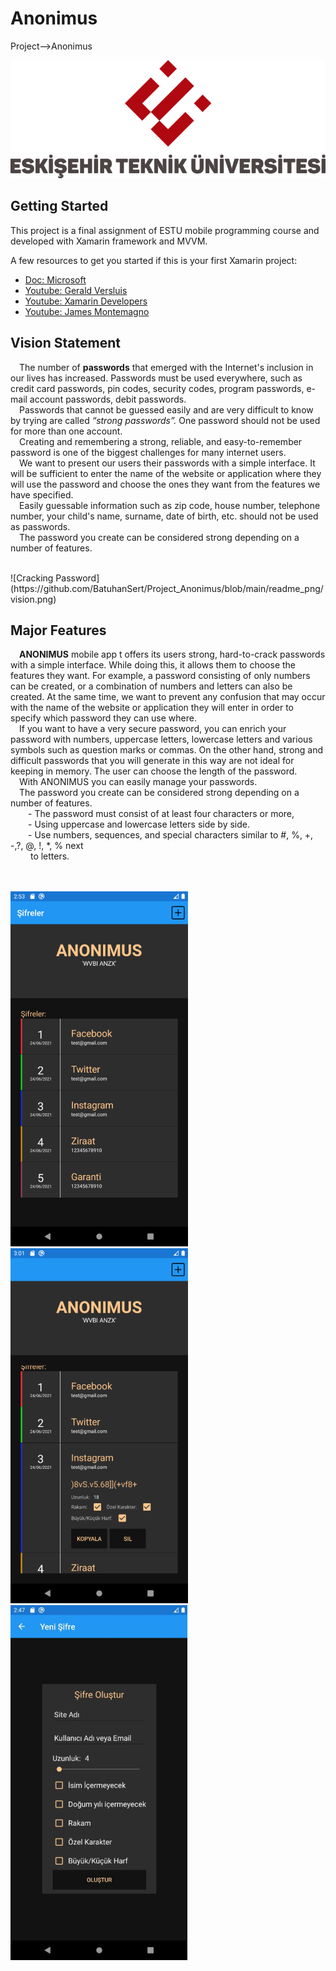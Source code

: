# Anonimus

Project-->Anonimus

![Logo of ESTU](https://github.com/BatuhanSert/HerkesIcinSanat/blob/main/eskisehir-teknik-universitesi-logo-768x288.png)


## Getting Started

This project is a final assignment of ESTU mobile programming course and developed with Xamarin framework and MVVM.

A few resources to get you started if this is your first Xamarin project:

- [Doc: Microsoft](https://docs.microsoft.com/tr-tr/xamarin/get-started/what-is-xamarin)
- [Youtube: Gerald Versluis](https://www.youtube.com/c/GeraldVersluis)
- [Youtube: Xamarin Developers](https://www.youtube.com/c/XamarinDevelopers)
- [Youtube: James Montemagno](https://www.youtube.com/c/JamesMontemagno)

## Vision Statement

&emsp;The number of <b>passwords</b> that emerged with the Internet's inclusion in our lives has increased.
Passwords must be used everywhere, such as credit card passwords, pin codes, security codes,
program passwords, e-mail account passwords, debit passwords.<br />
&emsp;Passwords that cannot be guessed easily and are very difficult to know by trying are called
<i>“strong passwords”.</i> One password should not be used for more than one account.<br />
&emsp;Creating and remembering a strong, reliable, and easy-to-remember password is one of the
biggest challenges for many internet users.<br />
&emsp;We want to present our users their passwords with a simple interface. It will be sufficient to
enter the name of the website or application where they will use the password and choose the
ones they want from the features we have specified.<br />
&emsp;Easily guessable information such as zip code, house number, telephone number, your child's
name, surname, date of birth, etc. should not be used as passwords.<br />
&emsp;The password you create can be considered strong depending on a number of features.<br />

<br />
![Cracking Password](https://github.com/BatuhanSert/Project_Anonimus/blob/main/readme_png/vision.png)
<br />

## Major Features

&emsp;<b>ANONIMUS</b> mobile app t offers its users strong, hard-to-crack passwords with a simple
interface. While doing this, it allows them to choose the features they want. For example, a
password consisting of only numbers can be created, or a combination of numbers and letters
can also be created. At the same time, we want to prevent any confusion that may occur with
the name of the website or application they will enter in order to specify which password they
can use where.<br />
&emsp;If you want to have a very secure password, you can enrich your password with numbers,
uppercase letters, lowercase letters and various symbols such as question marks or commas.
On the other hand, strong and difficult passwords that you will generate in this way are not
ideal for keeping in memory. The user can choose the length of the password.<br />
&emsp;With ANONIMUS you can easily manage your passwords.<br />
&emsp;The password you create can be considered strong depending on a number of features.<br />
&emsp;&emsp;- The password must consist of at least four characters or more,<br />
&emsp;&emsp;- Using uppercase and lowercase letters side by side.<br />
&emsp;&emsp;- Use numbers, sequences, and special characters similar to #, %, +, -,?, @, !, *, % next <br />
&emsp;&emsp;&nbsp;to letters.<br />
<br />
<br />

![View](https://github.com/BatuhanSert/Project_Anonimus/blob/main/readme_png/View.png)
![View_2](https://github.com/BatuhanSert/Project_Anonimus/blob/main/readme_png/view_2.png)
![New Password](https://github.com/BatuhanSert/Project_Anonimus/blob/main/readme_png/New_Password.png)